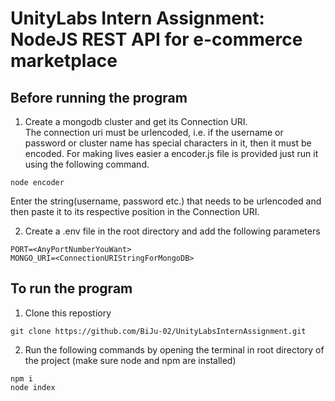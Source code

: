 # UnityLabs Intern Assignment: NodeJS REST API for e-commerce marketplace

## Before running the program
1. Create a mongodb cluster and get its Connection URI.<br>
The connection uri must be urlencoded, i.e. if the username or password or cluster name has special characters in it, then it must be encoded. For making lives easier a encoder.js file is provided just run it using the following command.
```
node encoder
```
Enter the string(username, password etc.) that needs to be urlencoded and then paste it to its respective position in the Connection URI.

2. Create a .env file in the root directory and add the following parameters<br>
```
PORT=<AnyPortNumberYouWant>
MONGO_URI=<ConnectionURIStringForMongoDB>
```
## To run the program
1. Clone this repostiory
```
git clone https://github.com/BiJu-02/UnityLabsInternAssignment.git
```
2. Run the following commands by opening the terminal in root directory of the project (make sure node and npm are installed)
```
npm i
node index
```
